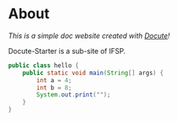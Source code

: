 # About

*This is a simple doc website created with [Docute](https://docute.org)!*



Docute-Starter is a sub-site of IFSP.



```java
public class hello {
    public static void main(String[] args) {
        int a = 4;
        int b = 8;
        System.out.print("");
    }
}

```

